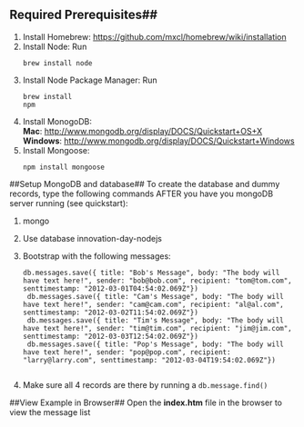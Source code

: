 
## Required Prerequisites##
1. Install Homebrew: https://github.com/mxcl/homebrew/wiki/installation
2. Install Node: Run <pre><code>brew install node</code></pre>
3. Install Node Package Manager: Run <pre><code>brew install npm</code></pre>
4. Install MonogoDB:  
		**Mac**: http://www.mongodb.org/display/DOCS/Quickstart+OS+X     
		**Windows**: http://www.mongodb.org/display/DOCS/Quickstart+Windows
5. Install Mongoose: <pre><code>npm install mongoose</code></pre>

##Setup MongoDB and database##
To create the database and dummy records, type the following commands AFTER you have you mongoDB server running (see quickstart):

1. mongo
2. Use database innovation-day-nodejs
3. Bootstrap with the following messages:  

	<pre><code>db.messages.save({ title: "Bob's Message", body: "The body will have text here!", sender: "bob@bob.com", recipient: "tom@tom.com", senttimestamp: "2012-03-01T04:54:02.069Z"})      
	db.messages.save({ title: "Cam's Message", body: "The body will have text here!", sender: "cam@cam.com", recipient: "al@al.com", senttimestamp: "2012-03-02T11:54:02.069Z"})     
	db.messages.save({ title: "Tim's Message", body: "The body will have text here!", sender: "tim@tim.com", recipient: "jim@jim.com", senttimestamp: "2012-03-03T12:54:02.069Z"})   
	db.messages.save({ title: "Pop's Message", body: "The body will have text here!", sender: "pop@pop.com", recipient: "larry@larry.com", senttimestamp: "2012-03-04T19:54:02.069Z"})  
	</code></pre>

4. Make sure all 4 records are there by running a <code>db.message.find()</code>

##View Example in Browser##
Open the **index.htm** file in the browser to view the message list